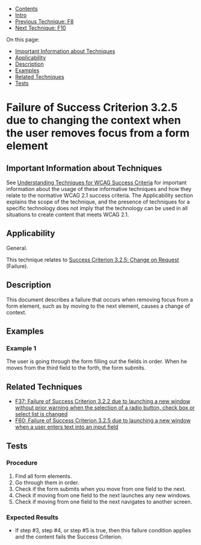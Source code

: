 -   [Contents](https://www.w3.org/WAI/WCAG21/Techniques/#techniques "Table of Contents")
-   [Intro](https://www.w3.org/WAI/WCAG21/Techniques/#introduction "Introduction to Techniques")
-   [Previous Technique: F8](F8)
-   [Next Technique: F10](F10)

On this page:

-   [Important Information about Techniques](#important-information)
-   [Applicability](#applicability)
-   [Description](#description)
-   [Examples](#examples)
-   [Related Techniques](#related)
-   [Tests](#tests)

Failure of Success Criterion 3.2.5 due to changing the context when the user removes focus from a form element
==============================================================================================================

Important Information about Techniques
--------------------------------------

See [Understanding Techniques for WCAG Success Criteria](https://www.w3.org/WAI/WCAG21/Understanding/understanding-techniques) for important information about the usage of these informative techniques and how they relate to the normative WCAG 2.1 success criteria. The Applicability section explains the scope of the technique, and the presence of techniques for a specific technology does not imply that the technology can be used in all situations to create content that meets WCAG 2.1.

Applicability
-------------

General.

This technique relates to [Success Criterion 3.2.5: Change on Request](https://www.w3.org/WAI/WCAG21/Understanding/change-on-request) (Failure).

Description
-----------

This document describes a failure that occurs when removing focus from a form element, such as by moving to the next element, causes a change of context.

Examples
--------

### Example 1

The user is going through the form filling out the fields in order. When he moves from the third field to the forth, the form submits.

Related Techniques
------------------

-   [F37: Failure of Success Criterion 3.2.2 due to launching a new window without prior warning when the selection of a radio button, check box or select list is changed](https://www.w3.org/WAI/WCAG21/Techniques/failures/F37)
-   [F60: Failure of Success Criterion 3.2.5 due to launching a new window when a user enters text into an input field](https://www.w3.org/WAI/WCAG21/Techniques/failures/F60)

Tests
-----

### Procedure

1.  Find all form elements.
2.  Go through them in order.
3.  Check if the form submits when you move from one field to the next.
4.  Check if moving from one field to the next launches any new windows.
5.  Check if moving from one field to the next navigates to another screen.

### Expected Results

-   If step \#3, step \#4, or step \#5 is true, then this failure condition applies and the content fails the Success Criterion.
